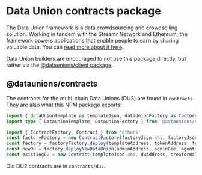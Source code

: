 # Data Union contracts package

The Data Union framework is a data crowdsourcing and crowdselling solution. Working in tandem with the Streamr Network and Ethereum, the framework powers applications that enable people to earn by sharing valuable data. You can [read more about it here](https://docs.dataunions.org/getting-started/intro-to-data-unions).

Data Union builders are encouraged to not use this package directly, but rather via the [@dataunions/client package](https://www.npmjs.com/package/@dataunions/client).

## @dataunions/contracts

The contracts for the multi-chain Data Unions (DU3) are found in `contracts`. They are also what this NPM package exports:
```typescript
import { dataUnionTemplate as templateJson, dataUnionFactory as factoryJson } from '@dataunions/contracts'
import type { DataUnionTemplate, DataUnionFactory } from '@dataunions/contracts/typechain'

import { ContractFactory, Contract } from 'ethers'
const factoryFactory = new ContractFactory(factoryJson.abi, factoryJson.bytecode, creatorWallet)
const factory = factoryFactory.deploy(templateAddress, tokenAddress, feeOracleAddress) as DataUnionFactory
const newDu = factory.deployNewDataUnion(adminAddress, adminFee, agents, metadata) as DataUnionTemplate
const existingDu = new Contract(templateJson.abi, duAddress, creatorWallet) as DataUnionTemplate
```

Old DU2 contracts are in `contracts/du2`.
